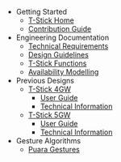 - Getting Started
  - [T-Stick Home](README)
  - [Contribution Guide](Contribution.md)
- Engineering Documentation
  - [Technical Requirements](Technical%20Requirements%20and%20Constraints.md)
  - [Design Guidelines](T-Stick%20Design%20Guidelines.md)
  - [T-Stick Functions](T-Stick-functions.md)
  - [Availability Modelling](Availability%20Modelling.md)
- Previous Designs
  - [T-Stick 4GW](./designs/T-Stick%204GW.md)
    - [User Guide](./designs/T-Stick%204GW/Getting%20Started.md)
    - [Technical Information](./designs/T-Stick%204GW/Technical%20Information.md)
  - [T-Stick 5GW](./designs/T-Stick%205GW.md)
    - [User Guide](./designs/T-Stick%205GW/Getting%20Started.md)
    - [Technical Information](./designs/T-Stick%205GW/Technical%20Information.md)
- Gesture Algorithms
  - [Puara Gestures](./algorithms/Puara%20Gestures.md)